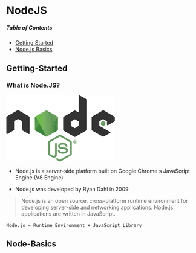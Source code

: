 # NodeJS

##### Table of Contents
* [Getting Started](#Getting-Started)
* [Node.js Basics](#Node-Basics)
<!-- * [Express](#Express)
* [Templating Engines](#Templating-Engines)
* [Model-View-Controller](#MVC)
* [Advanced Routes and Models](#Advanced-Routes-and-Models)
* [SQL](#MySQL)
* [sequilize](#sequilize)
* [NoSQL](#NoSQL)
* [MongoDB](#MongoDB)
* [Sessions and Cookies](#Session-and-Cookies)
* [Authentication](#Authentication)
* [Sending E-mails](#E-mails) -->

<a name="Getting-Started"/>

## Getting-Started

### What is Node.JS?

![nodejs logo](img/nodejs.png)

* Node.js is a server-side platform built on Google Chrome's JavaScript Engine (V8 Engine).

* Node.js was developed by Ryan Dahl in 2009

> Node.js is an open source, cross-platform runtime environment for developing server-side and networking applications. Node.js applications are written in JavaScript.

``` 
Node.js = Runtime Environment + JavaScript Library
```

## Node-Basics
